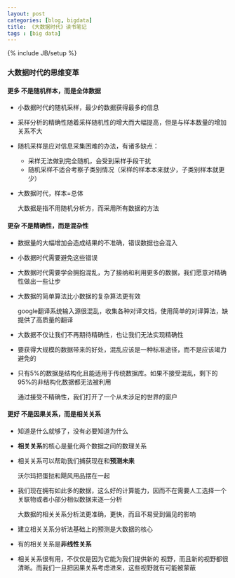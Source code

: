 ```yaml
---
layout: post
categories: [blog, bigdata]
title: 《大数据时代》读书笔记
tags : [big data]
---
```

{% include JB/setup %}

### 大数据时代的思维变革

#### 更多 不是随机样本，而是全体数据

* 小数据时代的随机采样，最少的数据获得最多的信息

* 采样分析的精确性随着采样随机性的增大而大幅提高，但是与样本数量的增加关系不大

* 随机采样是应对信息采集困难的办法，有诸多缺点：

  * 采样无法做到完全随机，会受到采样手段干扰
  * 随机采样不适合考察子类别情况（采样的样本本来就少，子类别样本就更少）

* 大数据时代，样本=总体

  大数据是指不用随机分析方，而采用所有数据的方法

#### 更杂 不是精确性，而是混杂性

* 数据量的大幅增加会造成结果的不准确，错误数据也会混入

* 小数据时代需要避免这些错误

* 大数据时代需要学会拥抱混乱，为了接纳和利用更多的数据，我们愿意对精确性做出一些让步

* 大数据的简单算法比小数据的复杂算法更有效

  google翻译系统输入源很混乱，收集各种对译文档，使用简单的对译算法，缺提供了高质量的翻译

* 大数据不仅让我们不再期待精确性，也让我们无法实现精确性

* 要获得大规模的数据带来的好处，混乱应该是一种标准途径，而不是应该竭力避免的

* 只有5%的数据是结构化且能适用于传统数据库。如果不接受混乱，剩下的95%的非结构化数据都无法被利用

  通过接受不精确性，我们打开了一个从未涉足的世界的窗户


#### 更好 不是因果关系，而是相关关系

* 知道是什么就够了，没有必要知道为什么

* **相关关系**的核心是量化两个数据之间的数理关系

* 相关关系可以帮助我们捕获现在和**预测未来**

  沃尔玛把蛋挞和飓风用品摆在一起

* 我们现在拥有如此多的数据，这么好的计算能力，因而不在需要人工选择一个关联物或者小部分相似数据来逐一分析

  大数据的相关关系分析法更准确，更快，而且不易受到偏见的影响

* 建立相关关系分析法基础上的预测是大数据的核心

* 有的相关关系是**非线性关系**

* 相关关系很有用，不仅仅是因为它能为我们提供新的 视野，而且新的视野都很清晰。而我们一旦把因果关系考虑进来，这些视野就有可能被蒙蔽

